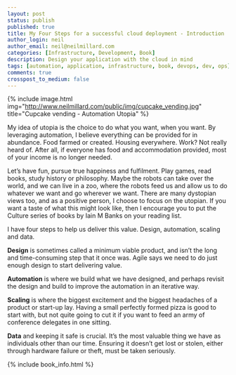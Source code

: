 ```yaml
---
layout: post
status: publish
published: true
title: My Four Steps for a successful cloud deployment - Introduction
author_login: neil
author_email: neil@neilmillard.com
categories: [Infrastructure, Development, Book]
description: Design your application with the cloud in mind
tags: [automation, application, infrastructure, book, devops, dev, ops]
comments: true
crosspost_to_medium: false
---
```

{% include image.html
      img="http://www.neilmillard.com/public/img/cupcake_vending.jpg"
      title="Cupcake vending - Automation Utopia" %}

My idea of utopia is the choice to do what you want, when you want. By leveraging automation,
I believe everything can be provided for in abundance. Food farmed or created. Housing everywhere. Work?
Not really heard of. After all, if everyone has food and accommodation provided, most of your income is no
longer needed.

Let’s have fun, pursue true happiness and fulfilment. Play games, read books, study history or philosophy.
Maybe the robots can take over the world, and we can live in a zoo, where the robots feed us and allow us to
do whatever we want and go wherever we want. There are many dystopian views too, and as a positive
person, I choose to focus on the utopian. If you want a taste of what this might look like, then I encourage
you to put the Culture series of books by Iain M Banks on your reading list.

I have four steps to help us deliver this value. Design, automation, scaling and data.

**Design** is sometimes called a minimum viable product, and isn’t the long and time-consuming
step that it once was. Agile says we need to do just enough design to start delivering value.

**Automation** is where we build what we have designed, and perhaps revisit the design and build to improve
the automation in an iterative way.

**Scaling** is where the biggest excitement and the biggest headaches of a product or start-up
lay. Having a small perfectly formed pizza is good to start with, but not quite going to cut it if you want to feed an army of
conference delegates in one sitting.

**Data** and keeping it safe is crucial. It’s the most valuable thing we have as individuals other than our time.
Ensuring it doesn’t get lost or stolen, either through hardware failure or theft, must be taken seriously.

{% include book_info.html %}
